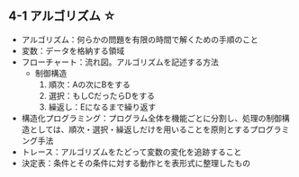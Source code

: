 ## 4-1 アルゴリズム ☆
- アルゴリズム：何らかの問題を有限の時間で解くための手順のこと
- 変数：データを格納する領域
- フローチャート：流れ図。アルゴリズムを記述する方法
  - 制御構造
    1. 順次：Aの次にBをする
    2. 選択：もしCだったらDをする
    4. 繰返し：Eになるまで繰り返す
- 構造化プログラミング：プログラム全体を機能ごとに分割し、処理の制御構造としては、順次・選択・繰返しだけを用いることを原則とするプログラミング手法
- トレース：アルゴリズムをたどって変数の変化を追跡すること
- 決定表：条件とその条件に対する動作とを表形式に整理したもの
